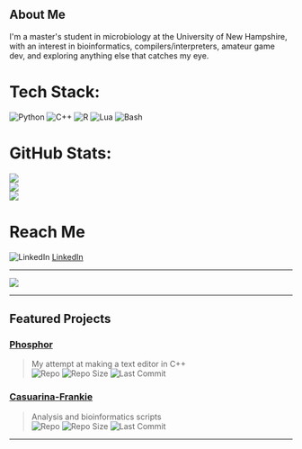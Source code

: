 ## About Me

I'm a master's student in microbiology at the University of New Hampshire, with an interest in bioinformatics, compilers/interpreters, amateur game dev, and exploring anything else that catches my eye.

# Tech Stack:
![Python](https://img.shields.io/badge/python-3670A0?style=for-the-badge&logo=python&logoColor=ffdd54)
![C++](https://img.shields.io/badge/C++-00599C?style=for-the-badge&logo=c%2b%2b&logoColor=white)
![R](https://img.shields.io/badge/R-276DC3?style=for-the-badge&logo=r&logoColor=white)
![Lua](https://img.shields.io/badge/Lua-2C2D72?style=for-the-badge&logo=lua&logoColor=white)
![Bash](https://img.shields.io/badge/Bash-4EAA25?logo=gnubash&logoColor=fff)

# GitHub Stats:
![](https://github-readme-stats.vercel.app/api?username=aram2608&theme=dark&hide_border=false&include_all_commits=false&count_private=false)<br/>
![](https://github-readme-streak-stats.herokuapp.com/?user=aram2608&theme=dark&hide_border=false)<br/>
![](https://github-readme-stats.vercel.app/api/top-langs/?username=aram2608&theme=dark&hide_border=false&include_all_commits=false&count_private=false&layout=compact)

# Reach Me

![LinkedIn](https://custom-icon-badges.demolab.com/badge/LinkedIn-0A66C2?logo=linkedin-white&logoColor=fff)
[LinkedIn](https://www.linkedin.com/in/javier-arambula-rascon-a69758290/)

---

[![](https://visitcount.itsvg.in/api?id=aram2608&icon=0&color=0)](https://visitcount.itsvg.in)

---

## Featured Projects

### [Phosphor](https://github.com/aram2608/phosphor)
> My attempt at making a text editor in C++  
![Repo](https://img.shields.io/github/languages/top/aram2608/phosphor?style=for-the-badge)
![Repo Size](https://img.shields.io/github/repo-size/aram2608/phosphor?style=for-the-badge)
![Last Commit](https://img.shields.io/github/last-commit/aram2608/phosphor?style=for-the-badge)

### [Casuarina-Frankie](https://github.com/aram2608/casuarina-frankie)
> Analysis and bioinformatics scripts  
![Repo](https://img.shields.io/github/languages/top/aram2608/casuarina-frankie?style=for-the-badge)
![Repo Size](https://img.shields.io/github/repo-size/aram2608/casuarina-frankie?style=for-the-badge)
![Last Commit](https://img.shields.io/github/last-commit/aram2608/casuarina-frankie?style=for-the-badge)

---
